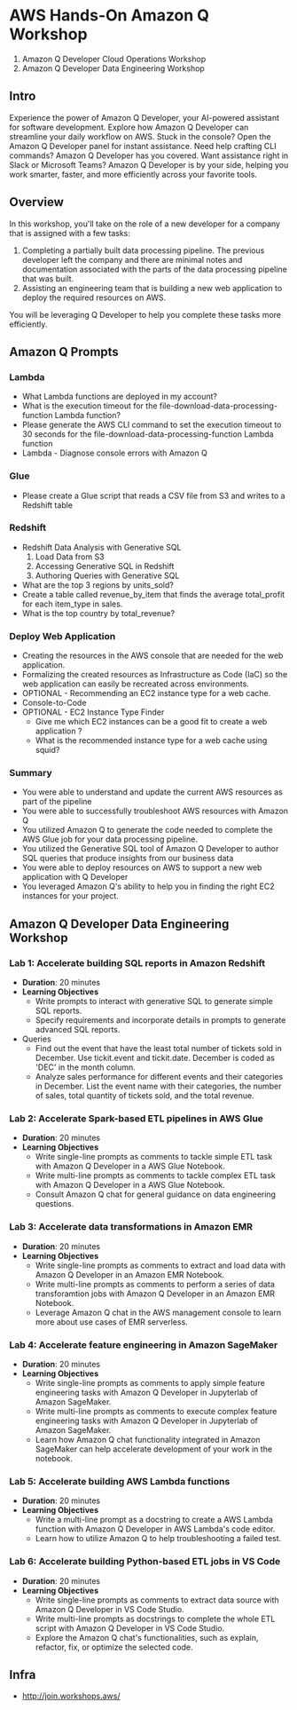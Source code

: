 # AWS Hands-On Amazon Q Workshop

1. Amazon Q Developer Cloud Operations Workshop
2. Amazon Q Developer Data Engineering Workshop

## Intro

Experience the power of Amazon Q Developer, your AI-powered assistant for software development. Explore how Amazon Q Developer can streamline your daily workflow on AWS. Stuck in the console? Open the Amazon Q Developer panel for instant assistance. Need help crafting CLI commands? Amazon Q Developer has you covered. Want assistance right in Slack or Microsoft Teams? Amazon Q Developer is by your side, helping you work smarter, faster, and more efficiently across your favorite tools.

## Overview

In this workshop, you'll take on the role of a new developer for a company that is assigned with a few tasks:

1. Completing a partially built data processing pipeline. The previous developer left the company and there are minimal notes and documentation associated with the parts of the data processing pipeline that was built.
2. Assisting an engineering team that is building a new web application to deploy the required resources on AWS.

You will be leveraging Q Developer to help you complete these tasks more efficiently.

## Amazon Q Prompts

### Lambda

- What Lambda functions are deployed in my account?
- What is the execution timeout for the file-download-data-processing-function Lambda function?
- Please generate the AWS CLI command to set the execution timeout to 30 seconds for the file-download-data-processing-function Lambda function
- Lambda - Diagnose console errors with Amazon Q

### Glue

- Please create a Glue script that reads a CSV file from S3 and writes to a Redshift table

### Redshift

- Redshift Data Analysis with Generative SQL
	1. Load Data from S3
	2. Accessing Generative SQL in Redshift
	3. Authoring Queries with Generative SQL
- What are the top 3 regions by units_sold?
- Create a table called revenue_by_item that finds the average total_profit for each item_type in sales.
- What is the top country by total_revenue?

### Deploy Web Application

- Creating the resources in the AWS console that are needed for the web application.
- Formalizing the created resources as Infrastructure as Code (IaC) so the web application can easily be recreated across environments.
- OPTIONAL - Recommending an EC2 instance type for a web cache.
- Console-to-Code
- OPTIONAL - EC2 Instance Type Finder
	- Give me which EC2 instances can be a good fit to create a web application ?
	- What is the recommended instance type for a web cache using squid?

### Summary

- You were able to understand and update the current AWS resources as part of the pipeline
- You were able to successfully troubleshoot AWS resources with Amazon Q
- You utilized Amazon Q to generate the code needed to complete the AWS Glue job for your data processing pipeline.
- You utilized the Generative SQL tool of Amazon Q Developer to author SQL queries that produce insights from our business data
- You were able to deploy resources on AWS to support a new web application with Q Developer
- You leveraged Amazon Q's ability to help you in finding the right EC2 instances for your project.

## Amazon Q Developer Data Engineering Workshop

### Lab 1: Accelerate building SQL reports in Amazon Redshift

- **Duration**: 20 minutes
- **Learning Objectives**
    - Write prompts to interact with generative SQL to generate simple SQL reports.
    - Specify requirements and incorporate details in prompts to generate advanced SQL reports.
- Queries
	- Find out the event that have the least total number of tickets sold in December. Use tickit.event and tickit.date. December is coded as 'DEC' in the month column.
	- Analyze sales performance for different events and their categories in December. List the event name with their categories, the number of sales, total quantity of tickets sold, and the total revenue.

### Lab 2: Accelerate Spark-based ETL pipelines in AWS Glue

- **Duration**: 20 minutes
- **Learning Objectives**
    - Write single-line prompts as comments to tackle simple ETL task with Amazon Q Developer in a AWS Glue Notebook.
    - Write multi-line prompts as comments to tackle complex ETL task with Amazon Q Developer in a AWS Glue Notebook.
    - Consult Amazon Q chat for general guidance on data engineering questions.

### Lab 3: Accelerate data transformations in Amazon EMR

- **Duration**: 20 minutes
- **Learning Objectives**
    - Write single-line prompts as comments to extract and load data with Amazon Q Developer in an Amazon EMR Notebook.
    - Write multi-line prompts as comments to perform a series of data transforamtion jobs with Amazon Q Developer in an Amazon EMR Notebook.
    - Leverage Amazon Q chat in the AWS management console to learn more about use cases of EMR serverless.

### Lab 4: Accelerate feature engineering in Amazon SageMaker

- **Duration**: 20 minutes
- **Learning Objectives**
    - Write single-line prompts as comments to apply simple feature engineering tasks with Amazon Q Developer in Jupyterlab of Amazon SageMaker.
    - Write multi-line prompts as comments to execute complex feature engineering tasks with Amazon Q Developer in Jupyterlab of Amazon SageMaker.
    - Learn how Amazon Q chat functionality integrated in Amazon SageMaker can help accelerate development of your work in the notebook.

### Lab 5: Accelerate building AWS Lambda functions

- **Duration**: 20 minutes
- **Learning Objectives**
    - Write a multi-line prompt as a docstring to create a AWS Lambda function with Amazon Q Developer in AWS Lambda's code editor.
    - Learn how to utilize Amazon Q to help troubleshooting a failed test.

### Lab 6: Accelerate building Python-based ETL jobs in VS Code

- **Duration**: 20 minutes
- **Learning Objectives**
    - Write single-line prompts as comments to extract data source with Amazon Q Developer in VS Code Studio.
    - Write multi-line prompts as docstrings to complete the whole ETL script with Amazon Q Developer in VS Code Studio.
    - Explore the Amazon Q chat's functionalities, such as explain, refactor, fix, or optimize the selected code.

## Infra

- http://join.workshops.aws/
